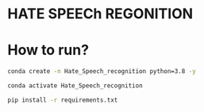 # HATE SPEECh REGONITION

# How to run?

```bash
conda create -n Hate_Speech_recognition python=3.8 -y
```

```bash
conda activate Hate_Speech_recognition
```

```bash
pip install -r requirements.txt
```
